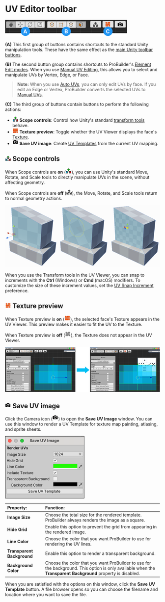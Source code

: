 # UV Editor toolbar

![UV Editor toolbar](images/UVToolbar.png)



**(A)** This first group of buttons contains shortcuts to the standard Unity manipulation tools. These have the same effect as the [main Unity toolbar buttons](https://docs.unity3d.com/Manual/PositioningGameObjects.html).

**(B)** The second button group contains shortcuts to ProBuilder's [Element Edit modes](edit-mode-toolbar.md). When you use [Manual UV Editing](manual-uvs-actions.md), this allows you to select and manipulate UVs by Vertex, Edge, or Face.  

> **Note:** When you use [Auto UVs](auto-uvs-actions.md), you can only edit UVs by face. If you edit an Edge or Vertex, ProBuilder converts the selected UVs to [Manual UVs](manual-uvs-actions.md).

**(C)** The third group of buttons contain buttons to perform the following actions: 

* ![In-Scene ON](images/icons/ProBuilderGUI_UV_Manip_On.png) __Scope controls__: Control how Unity's standard [transform tools](#Scope) behave.
* ![In-Scene ON](images/icons/ProBuilderGUI_UV_ShowTexture_On.png) __Texture preview__: Toggle whether the UV Viewer displays the face's [Texture](#Texture).
* ![Render UV Template button](images/icons/ProBuilderGUI_UV_RenderUVTemplate.png) __Save UV image__: Create [UV Templates](#SaveUV) from the current UV mapping.



<a name="Scope"></a>

## ![In-Scene ON](images/icons/ProBuilderGUI_UV_Manip_On.png) Scope controls

When Scope controls are **on** (![In-Scene ON](images/icons/ProBuilderGUI_UV_Manip_On.png)), you can use Unity's standard Move, Rotate, and Scale tools to directly manipulate UVs in the scene, without affecting geometry.

When Scope controls are **off** (![In-Scene OFF](images/icons/ProBuilderGUI_UV_Manip_Off.png)), the Move, Rotate, and Scale tools return to normal geometry actions.

![Move, Rotate, and Scale tools on a Mesh](images/UV_InSceneControls.png)

When you use the Transform tools in the UV Viewer, you can snap to increments with the **Ctrl** (Windows) or **Cmd** (macOS) modifiers. To customize the size of these increment values, set the [UV Snap Increment](preferences.md#uvs) preference.



<a name="Texture"></a>


## ![In-Scene ON](images/icons/ProBuilderGUI_UV_ShowTexture_On.png) Texture preview

When Texture preview is **on** (![In-Scene ON](images/icons/ProBuilderGUI_UV_ShowTexture_On.png)), the selected face's Texture appears in the UV Viewer. This preview makes it easier to fit the UV to the Texture.

When Texture preview is **off** (![In-Scene OFF](images/icons/ProBuilderGUI_UV_ShowTexture_Off.png)), the Texture does not appear in the UV Viewer.

![Toggle the Texture preview (OFF - ON)](images/ShowTexturePreview_Example.png)



<a name="SaveUV"></a>

## ![Render UV Template button](images/icons/ProBuilderGUI_UV_RenderUVTemplate.png) Save UV image

Click the Camera icon (![Render UV Template button](images/icons/ProBuilderGUI_UV_RenderUVTemplate.png)) to open the **Save UV Image** window. You can use this window to render a UV Template for texture map painting, atlasing, and sprite sheets.

![Render UVs Panel](images/RenderUVsPanel.png)

|**Property:** |**Function:** |
|:---|:---|
|__Image Size__|Choose the total size for the rendered template. ProBuilder always renders the image as a square.|
|__Hide Grid__|Enable this option to prevent the grid from appearing in the rendered image.|
|__Line Color__|Choose the color that you want ProBuilder to use for rendering the UV lines.|
|__Transparent Background__|Enable this option to render a transparent background.|
|__Background Color__|Choose the color that you want ProBuilder to use for the background. This option is only available when the __Transparent Background__ property is disabled.|

When you are satisfied with the options on this window, click the __Save UV Template__ button. A file browser opens so you can choose the filename and location where you want to save the file.

